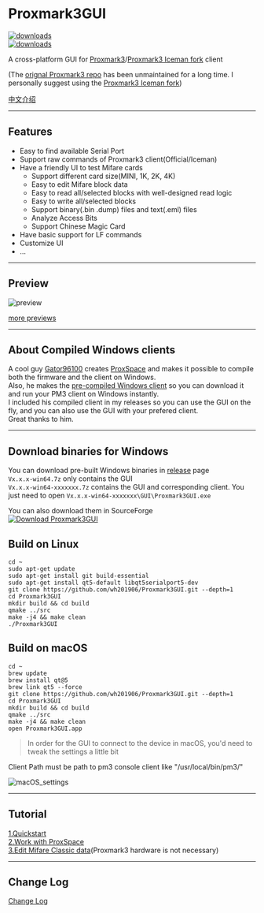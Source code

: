 # Proxmark3GUI
[![downloads](https://img.shields.io/github/downloads/wh201906/Proxmark3GUI/total?label=GitHub%20release%20downloads)](https://github.com/wh201906/Proxmark3GUI/releases)  
[![downloads](https://img.shields.io/sourceforge/dt/proxmark3gui.svg?label=SourceForge%20downloads)](https://sourceforge.net/projects/proxmark3gui/)  

A cross-platform GUI for [Proxmark3](https://github.com/Proxmark/proxmark3)/[Proxmark3 Iceman fork](https://github.com/RfidResearchGroup/proxmark3) client  

(The [orignal Proxmark3 repo](https://github.com/Proxmark/proxmark3) has been unmaintained for a long time. I personally suggest using the [Proxmark3 Iceman fork](https://github.com/RfidResearchGroup/proxmark3))

[中文介绍](doc/README/README_zh_CN.md)

***

## Features

+ Easy to find available Serial Port
+ Support raw commands of Proxmark3 client(Official/Iceman)
+ Have a friendly UI to test Mifare cards
    + Support different card size(MINI, 1K, 2K, 4K)
    + Easy to edit Mifare block data
    + Easy to read all/selected blocks with well-designed read logic
    + Easy to write all/selected blocks
    + Support binary(.bin .dump) files and text(.eml) files
    + Analyze Access Bits
    + Support Chinese Magic Card
+ Have basic support for LF commands
+ Customize UI  
+ ...  

***

## Preview
![preview](doc/README/preview.png)  

[more previews](doc/preview/previews.md)  

***

## About Compiled Windows clients

A cool guy [Gator96100](https://github.com/Gator96100) creates [ProxSpace](https://github.com/Gator96100/ProxSpace) and makes it possible to compile both the firmware and the client on Windows.  
Also, he makes the [pre-compiled Windows client](https://www.proxmarkbuilds.org/) so you can download it and run your PM3 client on Windows instantly.  
I included his compiled client in my releases so you can use the GUI on the fly, and you can also use the GUI with your prefered client.  
Great thanks to him.  

***

## Download binaries for Windows 
You can download pre-built Windows binaries in [release](https://github.com/wh201906/Proxmark3GUI/releases) page  
`Vx.x.x-win64.7z` only contains the GUI  
`Vx.x.x-win64-xxxxxxx.7z` contains the GUI and corresponding client. You just need to open `Vx.x.x-win64-xxxxxxx\GUI\Proxmark3GUI.exe`  

You can also download them in SourceForge  
[![Download Proxmark3GUI](https://a.fsdn.com/con/app/sf-download-button)](https://sourceforge.net/projects/proxmark3gui/files/latest/download)  

## Build on Linux
```
cd ~
sudo apt-get update
sudo apt-get install git build-essential
sudo apt-get install qt5-default libqt5serialport5-dev
git clone https://github.com/wh201906/Proxmark3GUI.git --depth=1
cd Proxmark3GUI
mkdir build && cd build
qmake ../src
make -j4 && make clean
./Proxmark3GUI
```

## Build on macOS
```
cd ~
brew update
brew install qt@5
brew link qt5 --force
git clone https://github.com/wh201906/Proxmark3GUI.git --depth=1
cd Proxmark3GUI
mkdir build && cd build
qmake ../src
make -j4 && make clean
open Proxmark3GUI.app
```

> In order for the GUI to connect to the device in macOS, you'd need to tweak the settings a little bit

Client Path must be path to pm3 console client like "/usr/local/bin/pm3/"

![macOS_settings](doc/README/macOS_settings.png)

***

## Tutorial

[1.Quickstart](doc/tutorial/Quickstart/quickstart.md)  
[2.Work with ProxSpace](doc/tutorial/Work_With_ProxSpace/work_with_proxspace.md)  
[3.Edit Mifare Classic data](doc/tutorial/Edit_Mifare_Classic_data/Edit_Mifare_Classic_data.md)(Proxmark3 hardware is not necessary)  

***

## Change Log
[Change Log](CHANGELOG.md)

